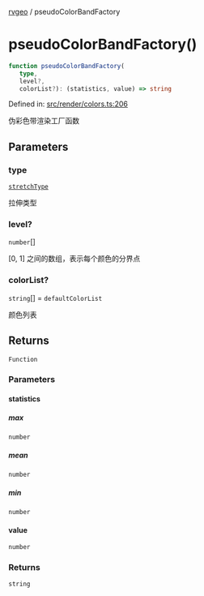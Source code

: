 [rvgeo](../index.md) / pseudoColorBandFactory

# pseudoColorBandFactory()

```ts
function pseudoColorBandFactory(
   type, 
   level?, 
   colorList?): (statistics, value) => string
```

Defined in: [src/render/colors.ts:206](https://github.com/pzq123456/RVGeo/blob/e727f6f6e310621d656b74948bed9956ff45a613/src/render/colors.ts#L206)

伪彩色带渲染工厂函数

## Parameters

### type

[`stretchType`](../enumerations/stretchType.md)

拉伸类型

### level?

`number`[]

[0, 1] 之间的数组，表示每个颜色的分界点

### colorList?

`string`[] = `defaultColorList`

颜色列表

## Returns

`Function`

### Parameters

#### statistics

##### max

`number`

##### mean

`number`

##### min

`number`

#### value

`number`

### Returns

`string`
